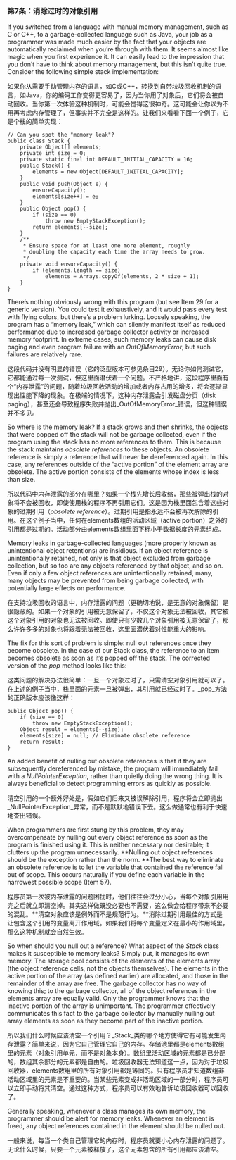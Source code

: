 ### 第7条：消除过时的对象引用

If you switched from a language with manual memory management, such as C or C++, to a garbage-collected language such as Java, your job as a programmer was made much easier by the fact that your objects are automatically reclaimed when you’re through with them. It seems almost like magic when you first experience it. It can easily lead to the impression that you don’t have to think about memory management, but this isn’t quite true. Consider the following simple stack implementation:

如果你从需要手动管理内存的语言，如C或C++，转换到自带垃圾回收机制的语言，如Java，你的编码工作变得更容易了，因为当你用了对象后，它们将会被自动回收。当你第一次体验这种机制时，可能会觉得这很神奇。这可能会让你以为不用再考虑内存管理了，但事实并不完全是这样的。让我们来看看下面一个例子，它是个栈的简单实现：

```
// Can you spot the "memory leak"?
public class Stack {
    private Object[] elements;
    private int size = 0;
    private static final int DEFAULT_INITIAL_CAPACITY = 16;
    public Stack() {
        elements = new Object[DEFAULT_INITIAL_CAPACITY];
    } 
    public void push(Object e) {
        ensureCapacity();
        elements[size++] = e;
    } 
    public Object pop() {
        if (size == 0)
            throw new EmptyStackException();
        return elements[--size];
    } 
    /**
     * Ensure space for at least one more element, roughly
     * doubling the capacity each time the array needs to grow.
     */
    private void ensureCapacity() {
        if (elements.length == size)
            elements = Arrays.copyOf(elements, 2 * size + 1);
    }
}
```

There’s nothing obviously wrong with this program \(but see Item 29 for a generic version\). You could test it exhaustively, and it would pass every test with flying colors, but there’s a problem lurking. Loosely speaking, the program has a “memory leak,” which can silently manifest itself as reduced performance due to increased garbage collector activity or increased memory footprint. In extreme cases, such memory leaks can cause disk paging and even program failure with an _OutOfMemoryError_, but such failures are relatively rare.

这段代码并没有明显的错误（它的泛型版本可参见条目29）。无论你如何测试它，它都能通过每一次测试，但这里面潜伏着一个问题。不严格地讲，这段程序里面有个“内存泄露”的问题，随着垃圾回收活动的增加或者内存占用的增多，将会逐渐显现出性能下降的现象。在极端的情况下，这种内存泄露会引发磁盘分页（disk paging），甚至还会导致程序失败并抛出_OutOfMemoryError_错误，但这种错误并不多见。

So where is the memory leak? If a stack grows and then shrinks, the objects that were popped off the stack will not be garbage collected, even if the program using the stack has no more references to them. This is because the stack maintains _obsolete references_ to these objects. An obsolete reference is simply a reference that will never be dereferenced again. In this case, any references outside of the “active portion” of the element array are obsolete. The active portion consists of the elements whose index is less than size.

所以代码中内存泄露的部分在哪里？如果一个栈先增长后收缩，那些被弹出栈的对象将不会被回收，即使使用栈的程序不再引用它们。这是因为栈里面包含着这些对象的过期引用（_obsolete reference_）。过期引用是指永远不会被再次解除的引用。在这个例子当中，任何在elements数组的活动区域（active portion）之外的引用都是过期的。活动部分由elements数组里面下标小于数据长度的元素组成。

Memory leaks in garbage-collected languages \(more properly known as unintentional object retentions\) are insidious. If an object reference is unintentionally retained, not only is that object excluded from garbage collection, but so too are any objects referenced by that object, and so on. Even if only a few object references are unintentionally retained, many, many objects may be prevented from being garbage collected, with potentially large effects on performance.

在支持垃圾回收的语言中，内存泄露的问题（更确切地说，是无意的对象保留）是很隐蔽的。如果一个对象的引用被无意保留了，不仅这个对象无法被回收，其它被这个对象引用的对象也无法被回收。即使只有少数几个对象引用被无意保留了，那么许许多多的对象也将跟着无法被回收，这里面潜伏着对性能重大的影响。

The fix for this sort of problem is simple: null out references once they become obsolete. In the case of our Stack class, the reference to an item becomes obsolete as soon as it’s popped off the stack. The corrected version of the _pop_ method looks like this:

这类问题的解决办法很简单：一旦一个对象过时了，只需清空对象引用就可以了。在上述的例子当中，栈里面的元素一旦被弹出，其引用就已经过时了。_pop_方法的正确版本应该像这样：

```
public Object pop() {
    if (size == 0)
        throw new EmptyStackException();
    Object result = elements[--size];
    elements[size] = null; // Eliminate obsolete reference
    return result;
}
```

An added benefit of nulling out obsolete references is that if they are subsequently dereferenced by mistake, the program will immediately fail with a _NullPointerException_, rather than quietly doing the wrong thing. It is always beneficial to detect programming errors as quickly as possible.

清空引用的一个额外好处是，假如它们后来又被误解除引用，程序将会立即抛出_NullPointerException_异常，而不是默默地错误下去。这么做通常也有利于快速地查出错误。

When programmers are first stung by this problem, they may overcompensate by nulling out every object reference as soon as the program is finished using it. This is neither necessary nor desirable; it clutters up the program unnecessarily. **Nulling out object references should be the exception rather than the norm. **The best way to eliminate an obsolete reference is to let the variable that contained the reference fall out of scope. This occurs naturally if you define each variable in the narrowest possible scope \(Item 57\).

程序员第一次被内存泄露的问题困扰时，他们往往会过分小心，当每个对象引用用完之后就立即清空掉。其实这样做既没必要也不需要，这么做会给程序带来不必要的混乱。**清空对象应该是例外而不是规范行为。**消除过期引用最佳的方式是让包含这个引用的变量离开作用域。如果我们将每个变量定义在最小的作用域里，那么这种机制就会自然生效。

So when should you null out a reference? What aspect of the _Stack_ class makes it susceptible to memory leaks? Simply put, it manages its own memory. The storage pool consists of the elements of the elements array \(the object reference cells, not the objects themselves\). The elements in the active portion of the array \(as defined earlier\) are allocated, and those in the remainder of the array are free. The garbage collector has no way of knowing this; to the garbage collector, all of the object references in the elements array are equally valid. Only the programmer knows that the inactive portion of the array is unimportant. The programmer effectively communicates this fact to the garbage collector by manually nulling out array elements as soon as they become part of the inactive portion.

所以我们什么时候应该清空一个引用？_Stack_类的哪个地方使得它有可能发生内存泄露？简单来说，因为它自己管理它自己的内存。存储池里都是elements数组里的元素（对象引用单元，而不是对象本身）。数组里活动区域的元素都是已分配的，数组其余部分的元素都是自由的。垃圾回收器无法知道这一点，因为对于垃圾回收器，elements数组里的所有对象引用都是等同的。只有程序员才知道数组非活动区域里的元素是不重要的。当某些元素变成非活动区域的一部分时，程序员可以立即手动将其清空。通过这种方式，程序员可以有效地告诉垃圾回收器可以回收了。

Generally speaking, whenever a class manages its own memory, the programmer should be alert for memory leaks. Whenever an element is freed, any object references contained in the element should be nulled out.

一般来说，每当一个类自己管理它的内存时，程序员就要小心内存泄露的问题了。无论什么时候，只要一个元素被释放了，这个元素包含的所有引用都应该清空。

